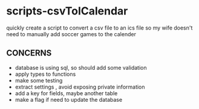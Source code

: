 # scripts-csvToICalendar

quickly create a script to convert a csv file to an ics file
so my wife doesn't need to manually add soccer games to the calender


## CONCERNS

- database is using sql, so should add some validation
- apply types to functions
- make some testing
- extract settings , avoid exposing private information
- add a key for fields, maybe another table
- make a flag if need to update the database
